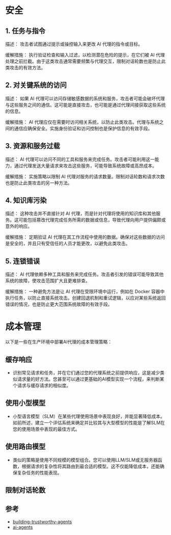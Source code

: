 <!--
 * @Author: jackning 270580156@qq.com
 * @Date: 2025-03-11 11:18:50
 * @LastEditors: jackning 270580156@qq.com
 * @LastEditTime: 2025-03-11 11:58:37
 * @Description: bytedesk.com https://github.com/Bytedesk/bytedesk
 *   Please be aware of the BSL license restrictions before installing Bytedesk IM – 
 *  selling, reselling, or hosting Bytedesk IM as a service is a breach of the terms and automatically terminates your rights under the license. 
 *  Business Source License 1.1: https://github.com/Bytedesk/bytedesk/blob/main/LICENSE 
 *  contact: 270580156@qq.com 
 * 
 * Copyright (c) 2025 by bytedesk.com, All Rights Reserved. 
-->
# 安全

## 1. 任务与指令

描述： 攻击者试图通过提示或操控输入来更改 AI 代理的指令或目标。

缓解措施： 执行验证检查和输入过滤，以检测潜在危险的提示，在它们被 AI 代理处理之前拦截。由于这类攻击通常需要频繁与代理交互，限制对话轮数也是防止此类攻击的有效方法。

## 2. 对关键系统的访问

描述： 如果 AI 代理可以访问存储敏感数据的系统和服务，攻击者可能会破坏代理与这些服务之间的通信。这可能是直接攻击，也可能是通过代理间接获取这些系统的信息。

缓解措施： AI 代理应仅在需要时访问相关系统，以防止此类攻击。代理与系统之间的通信应确保安全。实施身份验证和访问控制也是保护信息的有效手段。

## 3. 资源和服务过载

描述： AI 代理可以访问不同的工具和服务来完成任务。攻击者可能利用这一能力，通过代理发送大量请求来攻击这些服务，可能导致系统故障或高昂成本。

缓解措施： 实施策略以限制 AI 代理对服务的请求数量。限制对话轮数和请求次数也是防止此类攻击的另一种方法。

## 4. 知识库污染

描述： 这种攻击并不直接针对 AI 代理，而是针对代理将使用的知识库和其他服务。这可能包括篡改代理完成任务所需的数据或信息，导致代理向用户提供偏颇或意外的响应。

缓解措施： 定期验证 AI 代理在其工作流程中使用的数据。确保对这些数据的访问是安全的，并且只有受信任的人员才能更改，以避免此类攻击。

## 5. 连锁错误

描述： AI 代理依赖多种工具和服务来完成任务。攻击者引发的错误可能导致其他系统的故障，使攻击范围扩大且更难排查。

缓解措施： 一种避免方法是让 AI 代理在受限环境中运行，例如在 Docker 容器中执行任务，以防止直接系统攻击。创建回退机制和重试逻辑，以应对某些系统返回错误的情况，也是防止更大范围系统故障的有效手段。

# 成本管理

以下是一些在生产环境中部署AI代理的成本管理策略：

## 缓存响应

- 识别常见请求和任务，并在它们通过您的代理系统之前提供响应，这是减少类似请求量的好方法。您甚至可以通过更基础的AI模型实现一个流程，来判断某个请求与缓存请求的相似度。

## 使用小型模型

- 小型语言模型（SLM）在某些代理使用场景中表现良好，并能显著降低成本。如前所述，建立一个评估系统来确定并比较其与大型模型的性能是了解SLM在您的使用场景中表现的最佳方式。

## 使用路由模型

- 类似的策略是使用不同规模的模型组合。您可以使用LLM/SLM或无服务器函数，根据请求的复杂性将其路由到最合适的模型。这不仅能降低成本，还能确保复杂任务的性能表现。

## 限制对话轮数

## 参考

- [building-trustworthy-agents](https://github.com/pengjinning/ai-agents-for-beginners/tree/main/translations/zh/06-building-trustworthy-agents)
- [ai-agents](https://github.com/pengjinning/ai-agents-for-beginners/tree/main/translations/zh/10-ai-agents-production)
